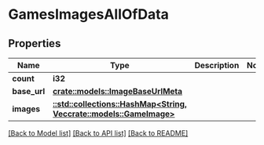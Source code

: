 # GamesImagesAllOfData

## Properties

Name | Type | Description | Notes
------------ | ------------- | ------------- | -------------
**count** | **i32** |  | 
**base_url** | [**crate::models::ImageBaseUrlMeta**](ImageBaseUrlMeta.md) |  | 
**images** | [**::std::collections::HashMap<String, Vec<crate::models::GameImage>>**](array.md) |  | 

[[Back to Model list]](../README.md#documentation-for-models) [[Back to API list]](../README.md#documentation-for-api-endpoints) [[Back to README]](../README.md)


